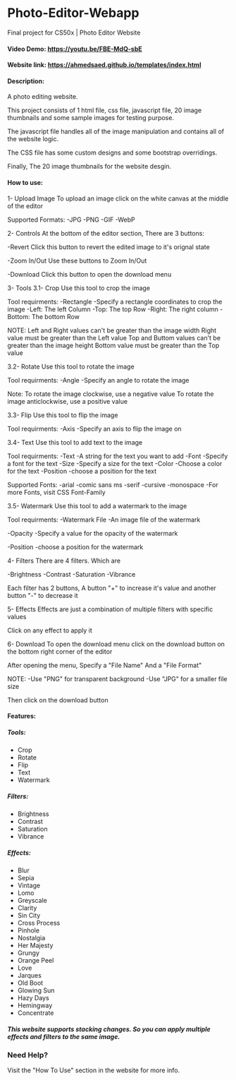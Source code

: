 # Photo-Editor-Webapp
Final project for CS50x | Photo Editor Website

#### Video Demo: <https://youtu.be/FBE-MdQ-sbE>

#### Website link: <https://ahmedsaed.github.io/templates/index.html>

#### Description:
A photo editing website.

This project consists of 1 html file, css file, javascript file, 20 image thumbnails and some sample images for testing purpose.

The javascript file handles  all of the image manipulation and contains all of the website logic.

The CSS file has some custom designs and some bootstrap overridings.

Finally, The 20 image thumbnails for the website desgin.

#### How to use:

1- Upload Image
To upload an image click on the white canvas at the middle of the editor

Supported Formats:
-JPG
-PNG
-GIF
-WebP

2- Controls
    At the bottom of the editor section, There are 3 buttons:

-Revert
    Click this button to revert the edited image to it's orignal state

-Zoom In/Out
    Use these buttons to Zoom In/Out

-Download
    Click this button to open the download menu

3- Tools
3.1- Crop
Use this tool to crop the image

Tool requirments:
-Rectangle
    -Specify a rectangle coordinates to crop the image
    -Left: The left Column
    -Top: The top Row
    -Right: The right column
    -Bottom: The bottom Row

NOTE:
Left and Right values can't be greater than the image width
Right value must be greater than the Left value
Top and Buttom values can't be greater than the image height
Bottom value must be greater than the Top value

3.2- Rotate
Use this tool to rotate the image

Tool requirments:
-Angle
    -Specify an angle to rotate the image

Note:
To rotate the image clockwise, use a negative value
To rotate the image anticlockwise, use a positive value

3.3- Flip
Use this tool to flip the image

Tool requirments:
-Axis
    -Specify an axis to flip the image on

3.4- Text
Use this tool to add text to the image

Tool requirments:
-Text
    -A string for the text you want to add
-Font
    -Specify a font for the text
-Size
    -Specify a size for the text
-Color
    -Choose a color for the text
-Position
    -choose a position for the text

Supported Fonts:
-arial
-comic sans ms
-serif
-cursive
-monospace
-For more Fonts, visit CSS Font-Family

3.5- Watermark
Use this tool to add a watermark to the image

Tool requirments:
-Watermark File
    -An image file of the watermark

-Opacity
    -Specify a value for the opacity of the watermark

-Position
    -choose a position for the watermark


4- Filters
There are 4 filters. Which are

-Brightness
-Contrast
-Saturation
-Vibrance

Each filter has 2 buttons, A button "+" to increase it's value and another button "-" to decrease it

5- Effects
Effects are just a combination of multiple filters with specific values

Click on any effect to apply it

6- Download
To open the download menu click on the download button on the bottom right corner of the editor

After opening the menu, Specify a "File Name" And a "File Format"

NOTE:
-Use "PNG" for transparent background
-Use "JPG" for a smaller file size

Then click on the download button

#### Features:
##### Tools:
- Crop
- Rotate
- Flip
- Text
- Watermark

##### Filters:
- Brightness
- Contrast
- Saturation
- Vibrance

##### Effects:
- Blur
- Sepia
- Vintage
- Lomo
- Greyscale
- Clarity
- Sin City
- Cross Process
- Pinhole
- Nostalgia
- Her Majesty
- Grungy
- Orange Peel
- Love
- Jarques
- Old Boot
- Glowing Sun
- Hazy Days
- Hemingway
- Concentrate

##### This website supports stacking changes. So you can apply multiple effects and filters to the same image.

### Need Help?
Visit the "How To Use" section in the website for more info.